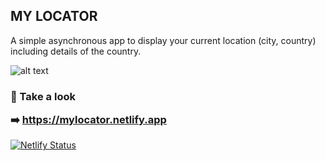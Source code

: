 ## MY LOCATOR

A simple asynchronous app to display your current location (city, country) including details of the country.

![alt text](https://github.com/fadayopaul/mylocator/blob/main/image.jpg?raw=true)

### <p> 🔑 Take a look </p> ➡️ https://mylocator.netlify.app

[![Netlify Status](https://api.netlify.com/api/v1/badges/2a5b28aa-cd42-41de-b423-9811576f6f16/deploy-status)](https://app.netlify.com/sites/mylocator/deploys)
